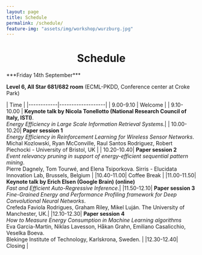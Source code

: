 ```yaml
---
layout: page
title: Schedule
permalink: /schedule/
feature-img: "assets/img/workshop/wurzburg.jpg"
---
```


<h1 style="text-align: center">Schedule</h1>
***Friday 14th September***  

**Level 6, All Star 681/682 room** (ECML-PKDD, Conference center at Croke Park)


| Time                           |
|------------|-------------------|
| 9.00-9.10  | Welcome           |
| 9.10-10.00 | **Keynote talk by Nicola Tonellotto (National Research Council of Italy, ISTI)**. <br/> *Energy Efficiency in Large Scale Information Retrieval Systems*.|
| 10.00-10.20| **Paper session 1** <br/> *Energy Efficiency in Reinforcement Learning for Wireless Sensor Networks*. <br/> Michal Kozlowski, Ryan McConville, Raul Santos Rodriguez, Robert Piechocki - University of Bristol, UK     |
| 10.20-10.40| **Paper session 2** <br/> *Event relevancy pruning in support of energy-efficient sequential pattern mining*. <br/> Pierre Dagnely, Tom Tourwé, and Elena Tsiporkova. Sirris - Elucidata Innovation Lab, Brussels, Belgium |
|10.40-11.00| Coffee Break |
|11.00-11.50| **Keynote talk by  Erich Elsen (Google Brain) (online)** <br/>  *Fast and Efficient Auto-Regressive Inference*.|
|11.50-12.10| **Paper session 3** <br/> *Fine-Grained Energy and Performance Profiling framework for Deep Convolutional Neural Networks*.<br/>  Crefeda Faviola Rodrigues, Graham Riley, Mikel Luján. The University of Manchester, UK.|
|12.10-12.30| **Paper session 4** <br/> *How to Measure Energy Consumption in Machine Learning algorithms* <br/> Eva Garcia-Martin, Niklas Lavesson, Håkan Grahn, Emiliano Casalicchio, Veselka Boeva. <br/> Blekinge Institute of Technology, Karlskrona, Sweden. |
|12.30-12.40| Closing |
